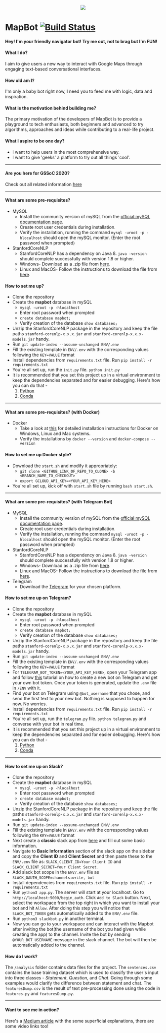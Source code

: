 <p align="center">
  <img src="https://forthebadge.com/images/badges/made-with-python.svg">
</p>

# MapBot  [![Build Status](https://travis-ci.com/vishakha-lall/MapBot.svg?branch=gssoc-master)](https://travis-ci.com/vishakha-lall/MapBot)

#### Hey! I'm your friendly navigator bot! Try me out, not to brag but I'm FUN!



#### What I do?

I aim to give users a new way to interact with Google Maps through engaging text-based conversational interfaces.

#### How old am I?

I'm only a baby bot right now, I need you to feed me with logic, data and inspiration.

#### What is the motivation behind building me?

The primary motivation of the developers of MapBot is to provide a playground to tech enthusiasts, both beginners and advanced to try algorithms, approaches and ideas while contributing to a real-life project.

#### What I aspire to be one day?

- I want to help users in the most comprehensive way.
- I want to give 'geeks' a platform to try out all things 'cool'.

------

#### Are you here for GSSoC 2020?

Check out all related information [here](GSSoC.md)

------

#### What are some pre-requisites?

- MySQL
  - Install the community version of mySQL from the [official mySQL documentation page](https://dev.mysql.com/doc/mysql-installation-excerpt/5.7/en/).
  - Create root user credentials during installation.
  - Verify the installation, running the command  `mysql -uroot -p -hlocalhost` should open the mySQL monitor. (Enter the root password when prompted)
- StanfordCoreNLP
  - StanfordCoreNLP has a dependency on Java 8. `java -version` should complete successfully with version 1.8 or higher.
  - Windows- Download as a .zip file from [here](https://stanfordnlp.github.io/CoreNLP/download.html).  
  - Linux and MacOS- Follow the instructions to download the file from [here](https://stanfordnlp.github.io/CoreNLP/download.html).

#### How to set me up?

- Clone the repository
- Create the **mapbot** database in mySQL
  -  `mysql -uroot -p -hlocalhost`
  - Enter root password when prompted
  - `create database mapbot;`
  - Verify creation of the database `show databases;`
- Unzip the StanfordCoreNLP package in the repository and keep the file paths `stanford-corenlp-x.x.x.jar` and `stanford-corenlp-x.x.x-models.jar` handy.
- Run `git update-index --assume-unchanged ENV/.env`
- Fill the existing template in `ENV/.env` with the corresponding values following the `KEY=VALUE` format
- Install dependencies from `requirements.txt` file. Run `pip install -r requirements.txt`
- You're all set up, run the `init.py` file. `python init.py`
- It is recommended that you set this project up in a virtual environment to keep the dependencies separated and for easier debugging. Here's how you can do that -
    1. [Python](https://realpython.com/python-virtual-environments-a-primer/#why-the-need-for-virtual-environments)
    2. [Conda](https://docs.conda.io/projects/conda/en/latest/user-guide/tasks/manage-environments.html)

------

#### What are some pre-requisites? (with Docker)

- Docker
  - Take a look at [this](https://docs.docker.com/install/) for detailed installation instructions for Docker on Windows, Linux and Mac systems.
  - Verify the installations by `docker --version` and `docker-compose --version`

#### How to set me up Docker style?
- Download the `start.sh` and modify it appropriately:
    - `git clone <GITHUB_LINK_OF_REPO_TO_CLONE> -b <BRANCH_NAME_TO_CHECKOUT>`
    - `export GCLOUD_API_KEY=<YOUR_API_KEY_HERE>`
- You're all set up, kick off with `start.sh` file by running `bash start.sh`.

------

#### What are some pre-requisites? (with Telegram Bot)

- MySQL
  - Install the community version of mySQL from the [official mySQL documentation page](https://dev.mysql.com/doc/mysql-installation-excerpt/5.7/en/).
  - Create root user credentials during installation.
  - Verify the installation, running the command  `mysql -uroot -p -hlocalhost` should open the mySQL monitor. (Enter the root password when prompted)
- StanfordCoreNLP
  - StanfordCoreNLP has a dependency on Java 8. `java -version` should complete successfully with version 1.8 or higher.
  - Windows- Download as a .zip file from [here](https://stanfordnlp.github.io/CoreNLP/download.html).  
  - Linux and MacOS- Follow the instructions to download the file from [here](https://stanfordnlp.github.io/CoreNLP/download.html).
- Telegram
  - Download the [Telegram](https://telegram.org/apps) for your chosen platform.

#### How to set me up on Telegram?

- Clone the repository
- Create the **mapbot** database in mySQL
  -  `mysql -uroot -p -hlocalhost`
  - Enter root password when prompted
  - `create database mapbot;`
  - Verify creation of the database `show databases;`
- Unzip the StanfordCoreNLP package in the repository and keep the file paths `stanford-corenlp-x.x.x.jar` and `stanford-corenlp-x.x.x-models.jar` handy.
- Run `git update-index --assume-unchanged ENV/.env`
- Fill the existing template in `ENV/.env` with the corresponding values following the `KEY=VALUE` format
- For `TELEGRAM_BOT_TOKEN=<YOUR_API_KEY_HERE>`, open your Telegram app and follow [this](https://core.telegram.org/bots#creating-a-new-bot) tutorial on how to create a new bot on Telegram and get your own bot token. Once your token is generated, update the `.env` file in `/ENV` with it.
- Find your bot on Telegram using `@bot_username` that you chose, and send the first text to your new bot. Nothing is supposed to happen for now. No worries.
- Install dependencies from `requirements.txt` file. Run `pip install -r requirements.txt`
- You're all set up, run the `telegram.py` file. `python telegram.py` and converse with your bot in real time.
- It is recommended that you set this project up in a virtual environment to keep the dependencies separated and for easier debugging. Here's how you can do that -
    1. [Python](https://realpython.com/python-virtual-environments-a-primer/#why-the-need-for-virtual-environments)
    2. [Conda](https://docs.conda.io/projects/conda/en/latest/user-guide/tasks/manage-environments.html)
------

#### How to set me up on Slack?

- Clone the repository
- Create the **mapbot** database in mySQL
  -  `mysql -uroot -p -hlocalhost`
  - Enter root password when prompted
  - `create database mapbot;`
  - Verify creation of the database `show databases;`
- Unzip the StanfordCoreNLP package in the repository and keep the file paths `stanford-corenlp-x.x.x.jar` and `stanford-corenlp-x.x.x-models.jar` handy.
- Run `git update-index --assume-unchanged ENV/.env`
- Fill the existing template in `ENV/.env` with the corresponding values following the `KEY=VALUE` format
- Next create a **classic** slack app from [here](https://api.slack.com/apps?new_classic_app=1) and fill out some basic information.
- Navigate to **Basic Information** section of the slack app on the sidebar and copy the **Client ID** and **Client Secret** and then paste these to the `ENV/.env` file as: `SLACK_CLIENT_ID=Your Client ID` and `SLACK_CLIENT_SECRET=Your Client Secret`.
- Add slack bot scope in the `ENV/.env` file as `SLACK_OAUTH_SCOPE=channels:write, bot`
- Install dependencies from `requirements.txt` file. Run `pip install -r requirements.txt`
- Run `python3 app.py`. The server will start at your localhost. Go to `http://localhost:5000/begin_auth`. Click `Add to Slack` button. Next, select the workspace from the top right in which you want to install your bot and hit `Allow`. After doing this step you will notice that `SLACK_BOT_TOKEN` gets automatically added to the `ENV/.env` file.
- Run `python3 slackbot.py` in another terminal.
- Now you can go to your workspace and can interact with the Mapbot after inviting the bot(the username of the bot you had given while creating the app) to the channel. Invite the bot by sending `@YOUR_BOT_USERNAME` message in the slack channel. The bot will then be automatically added to the channel.


#### How do I work?

The `/analysis` folder contains data files for the project. The `sentences.csv` contains the base training dataset which is used to classify the user's input into three classes - *Statement*, *Question*, and *Chat*. Going through some examples would clarify the difference between statement and chat. The `featuresDump.csv` is the result of text pre-processing done using the code in `features.py` and `featuresDump.py`.

------
#### Want to see me in action?

Here's a [Medium article](http://bit.ly/39Y9WCq) with the some superficial explanations, there are some video links too!
